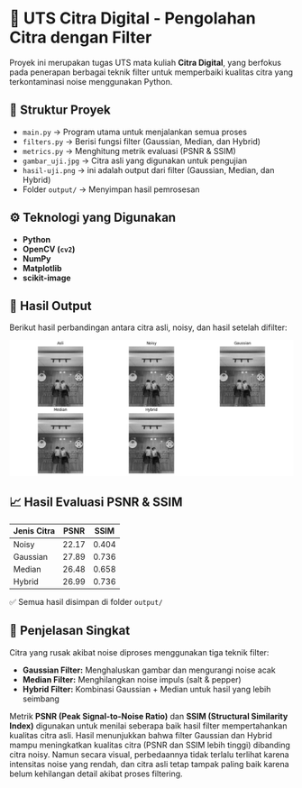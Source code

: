 # 🧠 UTS Citra Digital - Pengolahan Citra dengan Filter

Proyek ini merupakan tugas UTS mata kuliah **Citra Digital**, yang berfokus pada penerapan berbagai teknik filter untuk memperbaiki kualitas citra yang terkontaminasi noise menggunakan Python.

## 📂 Struktur Proyek
- `main.py` → Program utama untuk menjalankan semua proses
- `filters.py` → Berisi fungsi filter (Gaussian, Median, dan Hybrid)
- `metrics.py` → Menghitung metrik evaluasi (PSNR & SSIM)
- `gambar_uji.jpg` → Citra asli yang digunakan untuk pengujian
- `hasil-uji.png`  → ini adalah output dari filter (Gaussian, Median, dan Hybrid)
- Folder `output/` → Menyimpan hasil pemrosesan

## ⚙️ Teknologi yang Digunakan
- **Python**
- **OpenCV (`cv2`)**
- **NumPy**
- **Matplotlib**
- **scikit-image**

## 📸 Hasil Output
Berikut hasil perbandingan antara citra asli, noisy, dan hasil setelah difilter:

![Hasil Output](https://raw.githubusercontent.com/XyzpaulV/UTS-Citra_Digital/refs/heads/main/hasil-uji.png)

## 📈 Hasil Evaluasi PSNR & SSIM

| Jenis Citra  | PSNR  |  SSIM |
|--------------|-------|-------|
| Noisy        | 22.17 | 0.404 |
| Gaussian     | 27.89 | 0.736 |
| Median       | 26.48 | 0.658 |
| Hybrid       | 26.99 | 0.736 |

✅ Semua hasil disimpan di folder `output/`

## 🧩 Penjelasan Singkat
Citra yang rusak akibat noise diproses menggunakan tiga teknik filter:
- **Gaussian Filter:** Menghaluskan gambar dan mengurangi noise acak  
- **Median Filter:** Menghilangkan noise impuls (salt & pepper)  
- **Hybrid Filter:** Kombinasi Gaussian + Median untuk hasil yang lebih seimbang  

Metrik **PSNR (Peak Signal-to-Noise Ratio)** dan **SSIM (Structural Similarity Index)** digunakan untuk menilai seberapa baik hasil filter mempertahankan kualitas citra asli.
 Hasil menunjukkan bahwa filter Gaussian dan Hybrid mampu meningkatkan kualitas citra (PSNR dan SSIM lebih tinggi) dibanding citra noisy. Namun secara visual, perbedaannya tidak terlalu terlihat karena intensitas noise yang rendah, dan citra asli tetap tampak paling baik karena belum kehilangan detail akibat proses filtering.

